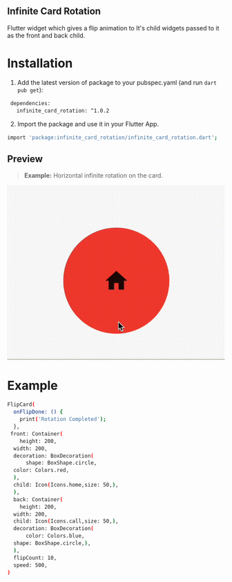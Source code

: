 ## Infinite Card Rotation
Flutter widget which gives a flip animation to It's child widgets passed to it as the front and back child.


# Installation

1.  Add the latest version of package to your pubspec.yaml (and run `dart pub get`):
 ```sh
  dependencies:
    infinite_card_rotation: ^1.0.2
```
2.  Import the package and use it in your Flutter App.
 ```sh
import 'package:infinite_card_rotation/infinite_card_rotation.dart';
```
## Preview
> **Example:** Horizontal infinite rotation on the card.
>
[![N|Solid](https://github.com/Rohit-joshi-i/infinite-card-rotation/blob/main/assets/gif/example.gif?raw=true)](https://nodesource.com/products/nsolid)

# Example

```sh
FlipCard(  
  onFlipDone: () {  
    print('Rotation Completed');  
  },  
 front: Container(  
    height: 200,  
  width: 200,  
  decoration: BoxDecoration(  
      shape: BoxShape.circle,  
  color: Colors.red,  
  ),  
  child: Icon(Icons.home,size: 50,),  
  ),  
  back: Container(  
    height: 200,  
  width: 200,  
  child: Icon(Icons.call,size: 50,),  
  decoration: BoxDecoration(  
      color: Colors.blue,  
  shape: BoxShape.circle,),  
  ),  
  flipCount: 10,  
  speed: 500,  
)

